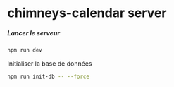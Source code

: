 # chimneys-calendar server


##### Lancer le serveur
```bash
npm run dev
```

Initialiser la base de données
```bash
npm run init-db -- --force
```

